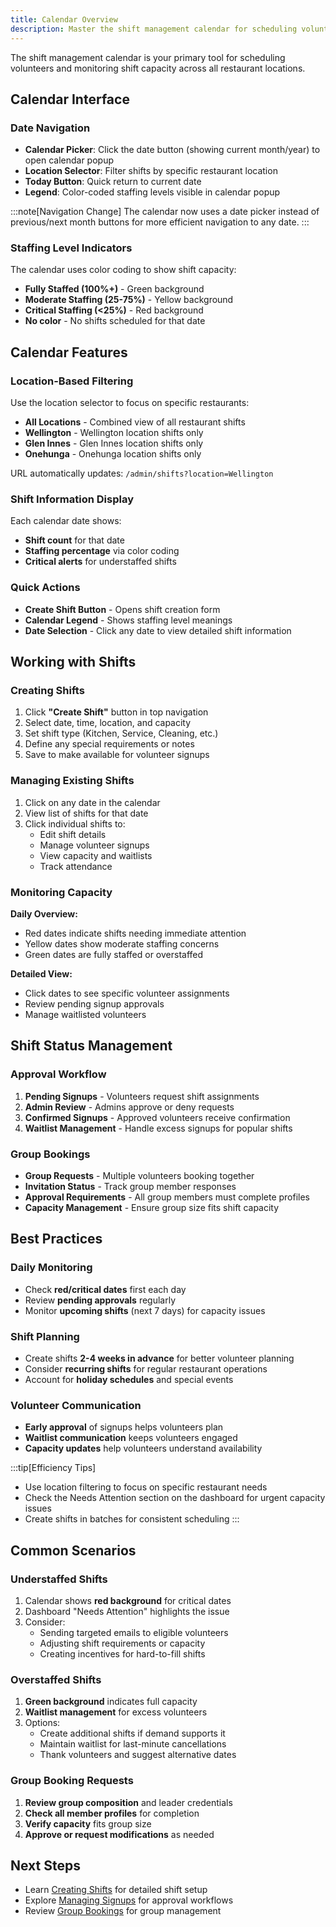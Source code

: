 ```yaml
---
title: Calendar Overview
description: Master the shift management calendar for scheduling volunteers and monitoring capacity across all locations
---
```


The shift management calendar is your primary tool for scheduling volunteers and monitoring shift capacity across all restaurant locations.

## Calendar Interface

### Date Navigation
- **Calendar Picker**: Click the date button (showing current month/year) to open calendar popup
- **Location Selector**: Filter shifts by specific restaurant location
- **Today Button**: Quick return to current date
- **Legend**: Color-coded staffing levels visible in calendar popup

:::note[Navigation Change]
The calendar now uses a date picker instead of previous/next month buttons for more efficient navigation to any date.
:::

### Staffing Level Indicators
The calendar uses color coding to show shift capacity:

- <span class="status-dot green"></span> **Fully Staffed (100%+)** - Green background
- <span class="status-dot yellow"></span> **Moderate Staffing (25-75%)** - Yellow background  
- <span class="status-dot red"></span> **Critical Staffing (<25%)** - Red background
- **No color** - No shifts scheduled for that date

## Calendar Features

### Location-Based Filtering
Use the location selector to focus on specific restaurants:
- **All Locations** - Combined view of all restaurant shifts
- **Wellington** - Wellington location shifts only
- **Glen Innes** - Glen Innes location shifts only
- **Onehunga** - Onehunga location shifts only

URL automatically updates: `/admin/shifts?location=Wellington`

### Shift Information Display
Each calendar date shows:
- **Shift count** for that date
- **Staffing percentage** via color coding
- **Critical alerts** for understaffed shifts

### Quick Actions
- **Create Shift Button** - Opens shift creation form
- **Calendar Legend** - Shows staffing level meanings
- **Date Selection** - Click any date to view detailed shift information

## Working with Shifts

### Creating Shifts
1. Click **"Create Shift"** button in top navigation
2. Select date, time, location, and capacity
3. Set shift type (Kitchen, Service, Cleaning, etc.)
4. Define any special requirements or notes
5. Save to make available for volunteer signups

### Managing Existing Shifts  
1. Click on any date in the calendar
2. View list of shifts for that date
3. Click individual shifts to:
   - Edit shift details
   - Manage volunteer signups
   - View capacity and waitlists
   - Track attendance

### Monitoring Capacity
**Daily Overview:**
- Red dates indicate shifts needing immediate attention
- Yellow dates show moderate staffing concerns
- Green dates are fully staffed or overstaffed

**Detailed View:**
- Click dates to see specific volunteer assignments
- Review pending signup approvals
- Manage waitlisted volunteers

## Shift Status Management

### Approval Workflow
1. **Pending Signups** - Volunteers request shift assignments
2. **Admin Review** - Admins approve or deny requests
3. **Confirmed Signups** - Approved volunteers receive confirmation
4. **Waitlist Management** - Handle excess signups for popular shifts

### Group Bookings
- **Group Requests** - Multiple volunteers booking together
- **Invitation Status** - Track group member responses
- **Approval Requirements** - All group members must complete profiles
- **Capacity Management** - Ensure group size fits shift capacity

## Best Practices

### Daily Monitoring
- Check **red/critical dates** first each day
- Review **pending approvals** regularly
- Monitor **upcoming shifts** (next 7 days) for capacity issues

### Shift Planning
- Create shifts **2-4 weeks in advance** for better volunteer planning
- Consider **recurring shifts** for regular restaurant operations
- Account for **holiday schedules** and special events

### Volunteer Communication
- **Early approval** of signups helps volunteers plan
- **Waitlist communication** keeps volunteers engaged
- **Capacity updates** help volunteers understand availability

:::tip[Efficiency Tips]
- Use location filtering to focus on specific restaurant needs
- Check the Needs Attention section on the dashboard for urgent capacity issues
- Create shifts in batches for consistent scheduling
:::

## Common Scenarios

### Understaffed Shifts
1. Calendar shows **red background** for critical dates
2. Dashboard "Needs Attention" highlights the issue  
3. Consider:
   - Sending targeted emails to eligible volunteers
   - Adjusting shift requirements or capacity
   - Creating incentives for hard-to-fill shifts

### Overstaffed Shifts
1. **Green background** indicates full capacity
2. **Waitlist management** for excess volunteers
3. Options:
   - Create additional shifts if demand supports it
   - Maintain waitlist for last-minute cancellations
   - Thank volunteers and suggest alternative dates

### Group Booking Requests
1. **Review group composition** and leader credentials
2. **Check all member profiles** for completion
3. **Verify capacity** fits group size
4. **Approve or request modifications** as needed

## Next Steps

- Learn [Creating Shifts](/shift-management/creating-shifts/) for detailed shift setup
- Explore [Managing Signups](/shift-management/managing-signups/) for approval workflows  
- Review [Group Bookings](/shift-management/group-bookings/) for group management
